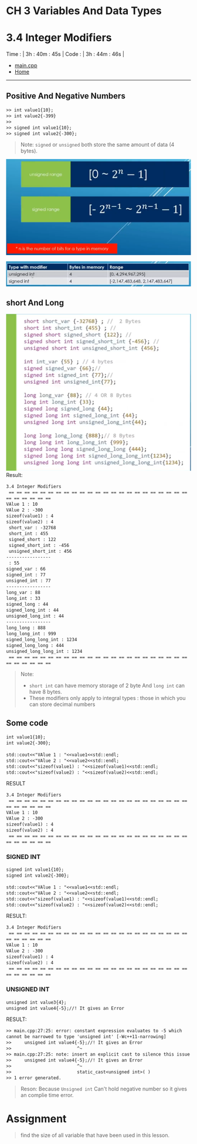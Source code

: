 # CH 3 Variables And Data Types

# 3.4 Integer Modifiers

Time : | 3h : 40m : 45s |
Code : | 3h : 44m : 46s |
* [main.cpp](./main.cpp)
* [Home](/README.md)

---

## Positive And Negative Numbers

    >> int value1{10};
    >> int value2{-399}
    >> 
    >> signed int value1{10};
    >> signed int value2{-300};

> Note: `signed` or `unsigned` both store the same amount of data (4 bytes).

![signed and unsigned range](./img/1-signed-unsigned-range.png "signed and unsigned")

![signed and unsigned range of data we can store](./img/2-range-data.png "signed and unsigned data range")

## short And Long 

![short and long](./img/3-short-long.png "short and long integer flaging")
Result: 

    3.4 Integer Modifiers
     == == == == == == == == == == == == == == == == == == == == == == == == == == == == == 
    VAlue 1 : 10
    VAlue 2 : -300
    sizeof(value1) : 4
    sizeof(value2) : 4
     short_var : -32768
     short_int : 455
     signed_short : 122
     signed_short_int : -456
     unsigned_short_int : 456
    -----------------
     : 55
    signed_var : 66
    signed_int : 77
    unsigned_int : 77
    -----------------
    long_var : 88
    long_int : 33
    signed_long : 44
    signed_long_int : 44
    unsigned_long_int : 44
    -----------------
    long_long : 888
    long_long_int : 999
    signed_long_long_int : 1234
    signed_long_long : 444
    unsigned_long_long_int : 1234
     == == == == == == == == == == == == == == == == == == == == == == == == == == == == ==
>Note:
>* `short int` can have memory storage of 2 byte And `long int` can have 8 bytes.
>* These modifiers only apply to integral types : those in which you can store decimal numbers


## Some code

    int value1{10};
    int value2{-300};

    std::cout<<"VAlue 1 : "<<value1<<std::endl;
    std::cout<<"VAlue 2 : "<<value2<<std::endl;
    std::cout<<"sizeof(value1) : "<<sizeof(value1)<<std::endl;
    std::cout<<"sizeof(value2) : "<<sizeof(value2)<<std::endl;
RESULT

    3.4 Integer Modifiers
     == == == == == == == == == == == == == == == == == == == == == == == == == == == == == 
    VAlue 1 : 10
    VAlue 2 : -300
    sizeof(value1) : 4
    sizeof(value2) : 4
     == == == == == == == == == == == == == == == == == == == == == == == == == == == == ==

### SIGNED INT

    signed int value1{10};
    signed int value2{-300};

    std::cout<<"VAlue 1 : "<<value1<<std::endl;
    std::cout<<"VAlue 2 : "<<value2<<std::endl;
    std::cout<<"sizeof(value1) : "<<sizeof(value1)<<std::endl;
    std::cout<<"sizeof(value2) : "<<sizeof(value2)<<std::endl;
RESULT:

    3.4 Integer Modifiers
     == == == == == == == == == == == == == == == == == == == == == == == == == == == == == 
    VAlue 1 : 10
    VAlue 2 : -300
    sizeof(value1) : 4
    sizeof(value2) : 4
     == == == == == == == == == == == == == == == == == == == == == == == == == == == == ==

### UNSIGNED INT

    unsigned int value3{4};
    unsigned int value4{-5};//! It gives an Error
RESULT: 

    >> main.cpp:27:25: error: constant expression evaluates to -5 which cannot be narrowed to type 'unsigned int' [-Wc++11-narrowing]
    >>     unsigned int value4{-5};//! It gives an Error
    >>                         ^~
    >> main.cpp:27:25: note: insert an explicit cast to silence this issue
    >>     unsigned int value4{-5};//! It gives an Error
    >>                         ^~
    >>                         static_cast<unsigned int>( )
    >> 1 error generated.
>Reson: Because `Unsigned int` Can't hold negative number so it gives an complie time error.


# Assignment
> find the size of all variable that have been used in this lesson.